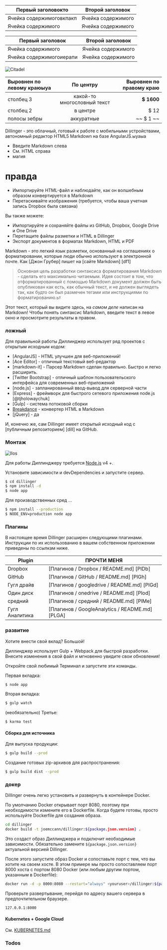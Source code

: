 Первый заголовокто | Второй заголовок
--- | ---
Ячейка содержимоговкпакп | Ячейка содержимого
Ячейка содержимого | Ячейка содержимого

Первый заголовок | Второй заголовок
--- | ---
Ячейка содержимого | Ячейка содержимого
Ячейка содержимогоиерапи | Ячейка содержимого

![Citadel](https://vignette.wikia.nocookie.net/masseffect/images/b/b5/%D0%9D%D0%BE%D1%81_%D0%90%D1%81%D1%82%D1%80%D0%B0_%D0%98%D0%BB%D0%BB%D0%B8%D1%83%D0%BC.png/revision/latest?cb=20130611042553&path-prefix=ru)

Выровнен по левому краюыуа | По центру | Выровнен по правому краю
:-- | :-: | --:
столбец 3 | какой-то многословный текст | **$ 1600**
столбец 2 | в центре | $ 12
полосы зебры | аккуратные | ~~ $ 1 ~~

Dillinger - это облачный, готовый к работе с мобильными устройствами, автономный редактор HTML5 Markdown на базе AngularJS.ыуаыа

- Введите Markdown слева
- См. HTML справа
- магия

# правда

- Импортируйте HTML-файл и наблюдайте, как он волшебным образом конвертируется в Markdown
- Перетаскивайте изображения (требуется, чтобы ваша учетная запись Dropbox была связана)

Вы также можете:

- Импортируйте и сохраняйте файлы из GitHub, Dropbox, Google Drive и One Drive
- Перетащите файлы разметки и HTML в Dillinger
- Экспорт документов в форматах Markdown, HTML и PDF

Markdown - это легкий язык разметки, основанный на соглашениях о форматировании, которые люди обычно используют в электронной почте. Как [Джон Грубер] пишет на [сайте Markdown] [df1]

> Основная цель разработки синтаксиса форматирования Markdown - сделать его максимально читаемым. Идея состоит в том, что отформатированный с помощью Markdown документ должен быть опубликован как есть, как обычный текст, и не должен выглядеть так, как будто он был размечен тегами или инструкциями по форматированию.ьт

Этот текст, который вы видите здесь, на *самом деле* написан на Markdown! Чтобы понять синтаксис Markdown, введите текст в левое окно и просмотрите результаты в правом.

### ложный

Для правильной работы Диллинджер использует ряд проектов с открытым исходным кодом:

- [AngularJS] - HTML улучшен для веб-приложений!
- [Ace Editor] - отличный текстовый веб-редактор
- [markdown-it] - Парсер Markdown сделан правильно. Быстро и легко расширить.
- [Twitter Bootstrap] - отличный шаблон пользовательского интерфейса для современных веб-приложений
- [node.js] - запланированный ввод-вывод для серверной части
- [Express] - фреймворк для быстрого сетевого приложения node.js [@tjholowaychuk]
- [Gulp] - система потоковой сборки
-  [Breakdance](https://www.youtube.com/) - конвертер HTML в Markdown
- [jQuery] - да

И, конечно же, сам Dillinger имеет открытый исходный код с [публичным репозиторием] [dill] на GitHub.

### Монтаж

![Ilos](https://lh3.googleusercontent.com/proxy/DDV8a7sLIWurhJtW8Ego9bq-JlwpfFFoR0tkLJQKKYXEXoWHB6ZUP5jGKD2VcYt3z1QVsgcn6L3GoU1ns8m9fvi3U51GzddA70ZUMHgzHvjl4-i7YOJY9cShBPrfjUhMQhxaJ97WFBp612XmjMXVGypfGkiBarN4PWxhiHkiYYNW7HGbtTpOcyt9GQ4Q23C2noxLTWFXZMcQZhRpQA_qzu2n6_H6CPViBnhSHpEl4JZAPaGCSJqgZg)

Для работы Диллинджеру требуется [Node.js](https://nodejs.org/) v4 +.

Установите зависимости и devDependencies и запустите сервер.

```sh
$ cd dillinger
$ npm install -d
$ node app
```

Для производственных сред ...

```sh
$ npm install --production
$ NODE_ENV=production node app
```

### Плагины

В настоящее время Dillinger расширен следующими плагинами. Инструкции по их использованию в вашем собственном приложении приведены по ссылкам ниже.

Plugin | ПРОЧТИ МЕНЯ
--- | ---
Dropbox | [Плагинов / Dropbox / README.md] [PlDb]
GitHub | [Плагинов / GitHub / README.md] [PlGh]
Гугл драйв | [Плагинов / googledrive / README.md] [PlGd]
Один диск | [Плагинов / onedrive / README.md] [Plod]
средний | [Плагинов / средний / README.md] [PlMe]
Гугл Аналитика | [Плагинов / GoogleAnalytics / README.md] [PLGA]

### развитие

Хотите внести свой вклад? Большой!

Диллинджер использует Gulp + Webpack для быстрой разработки. Внесите изменения в свой файл и мгновенно увидите свои обновления!

Откройте свой любимый Терминал и запустите эти команды.

Первая вкладка:

```sh
$ node app
```

Вторая вкладка:

```sh
$ gulp watch
```

(необязательно) Третье:

```sh
$ karma test
```

#### Сборка для источника

Для выпуска продукции:

```sh
$ gulp build --prod
```

Создание готовых zip-архивов для распространения:

```sh
$ gulp build dist --prod
```

### докер

Dillinger очень легко установить и развернуть в контейнере Docker.

По умолчанию Docker открывает порт 8080, поэтому при необходимости измените его в Dockerfile. Когда будете готовы, просто используйте Dockerfile для создания образа.

```sh
cd dillinger
docker build -t joemccann/dillinger:${package.json.version} .
```

Это создаст образ Диллинджера и подключит необходимые зависимости. Обязательно замените `${package.json.version}` актуальной версией Dillinger.

После этого запустите образ Docker и сопоставьте порт с тем, что вы хотите на своем хосте. В этом примере мы просто сопоставляем порт 8000 хоста с портом 8080 Docker (или любым другим портом, указанным в Dockerfile):

```sh
docker run -d -p 8000:8080 --restart="always" <youruser>/dillinger:${package.json.version}
```

Проверьте развертывание, перейдя по адресу вашего сервера в предпочтительном браузере.

```sh
127.0.0.1:8000
```

#### Kubernetes + Google Cloud

См. [KUBERNETES.md](https://github.com/joemccann/dillinger/blob/master/KUBERNETES.md)

### Todos
